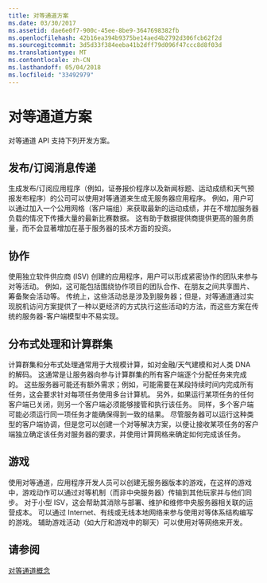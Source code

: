 ```yaml
---
title: 对等通道方案
ms.date: 03/30/2017
ms.assetid: dae6e0f7-900c-45ee-8be9-3647698382fb
ms.openlocfilehash: 42b16ea394b9375be14aed4b2792d306fcb62f2d
ms.sourcegitcommit: 3d5d33f384eeba41b2dff79d096f47ccc8d8f03d
ms.translationtype: MT
ms.contentlocale: zh-CN
ms.lasthandoff: 05/04/2018
ms.locfileid: "33492979"
---
```

# <a name="peer-channel-scenarios"></a>对等通道方案
对等通道 API 支持下列开发方案。  
  
## <a name="publicationsubscription-messaging"></a>发布/订阅消息传递  
 生成发布/订阅应用程序（例如，证券报价程序以及新闻标题、运动成绩和天气预报发布程序）的公司可以使用对等通道来生成无服务器应用程序。 例如，用户可以通过加入一个公用网格（客户端组）来获取最新的运动成绩，并在不增加服务器负载的情况下传播大量的最新比赛数据。 这有助于数据提供商提供更高的服务质量，而不会显著增加在基于服务器的技术方面的投资。  
  
## <a name="collaboration"></a>协作  
 使用独立软件供应商 (ISV) 创建的应用程序，用户可以形成紧密协作的团队来参与对等活动。 例如，这可能包括围绕协作项目的团队合作、在朋友之间共享图片、筹备聚会活动等。 传统上，这些活动总是涉及到服务器；但是，对等通道通过实现脱机访问方案提供了一种以更经济的方式执行这些活动的方法，而这些方案在传统的服务器-客户端模型中不易实现。  
  
## <a name="distributed-processing-and-compute-clusters"></a>分布式处理和计算群集  
 计算群集和分布式处理通常用于大规模计算，如对金融/天气建模和对人类 DNA 的解码。 这通常是让服务器向参与计算群集的所有客户端逐个分配任务来完成的。 这些服务器可能还有额外需求；例如，可能需要在某段持续时间内完成所有任务，这会要求针对每项任务使用多台计算机。 另外，如果运行某项任务的任何客户端已关闭，则另一个客户端必须能够接管和执行该任务。 同样，多个客户端可能必须运行同一项任务才能确保得到一致的结果。 尽管服务器可以运行这种类型的客户端协调，但是您可以创建一个对等解决方案，以便让接收某项任务的客户端独立确定该任务对服务器的要求，并使用计算网格来确定如何完成该任务。  
  
## <a name="gaming"></a>游戏  
 使用对等通道，应用程序开发人员可以创建无服务器版本的游戏，在这样的游戏中，游戏动作可以通过对等机制（而非中央服务器）传输到其他玩家并与他们同步。 对于小型 ISV，这会帮助其消除与部署、维护和维修中央服务器相关联的运营成本。 可以通过 Internet、有线或无线本地网络来参与使用对等体系结构编写的游戏。 辅助游戏活动（如大厅和游戏中的聊天）可以使用对等网络来开发。  
  
## <a name="see-also"></a>请参阅  
 [对等通道概念](../../../../docs/framework/wcf/feature-details/peer-channel-concepts.md)
